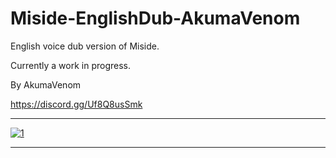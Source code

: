 # Miside-EnglishDub-AkumaVenom

English voice dub version of Miside.

Currently a work in progress.

By AkumaVenom

https://discord.gg/Uf8Q8usSmk

--------------------------------------------------------

[![1](https://github.com/user-attachments/assets/53ceb046-c717-497d-b26a-736f2b666abd)
](https://www.youtube.com/watch?v=Ynj-164DV58)

--------------------------------------------------------

